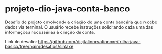 # projeto-dio-java-conta-banco
Desafio de projeto envolvendo a criação de uma conta bancária que recebe dados via terminal. O usuário recebe instruções solicitando cada uma das informações necessárias à criação da conta.

Link do desafio: https://github.com/digitalinnovationone/trilha-java-basico/tree/main/desafios/sintaxe
